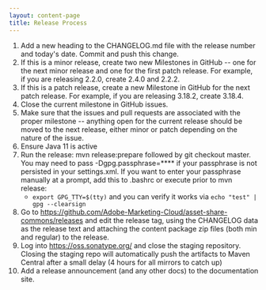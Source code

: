 ```yaml
---
layout: content-page
title: Release Process
---
```


1. Add a new heading to the CHANGELOG.md file with the release number and today's date.  Commit and push this change.
2. If this is a minor release, create two new Milestones in GitHub -- one for the next minor release and one for the first patch release. For example, if you are releasing 2.2.0, create 2.4.0 and 2.2.2.
1. If this is a patch release, create a new Milestone in GitHub for the next patch release. For example, if you are releasing 3.18.2, create 3.18.4.
1. Close the current milestone in GitHub issues.
1. Make sure that the issues and pull requests are associated with the proper milestone -- anything open for the current release should be moved to the next release, either minor or patch depending on the nature of the issue.
1. Ensure Java 11 is active
1. Run the release: mvn release:prepare followed by git checkout master. You may need to pass -Dgpg.passphrase=**** if your passphrase is not persisted in your settings.xml. If you want to enter your passphrase manually at a prompt, add this to .bashrc or execute prior to mvn release: 
    * `export GPG_TTY=$(tty)` and you can verify it works via `echo "test" | gpg --clearsign`
1. Go to https://github.com/Adobe-Marketing-Cloud/asset-share-commons/releases and edit the release tag, using the CHANGELOG data as the release text and attaching the content package zip files (both min and regular) to the release.
1.  Log into https://oss.sonatype.org/ and close the staging repository. Closing the staging repo will automatically push the artifacts to Maven Central after a small delay (4 hours for all mirrors to catch up)
1.  Add a release announcement (and any other docs) to the documentation site.
